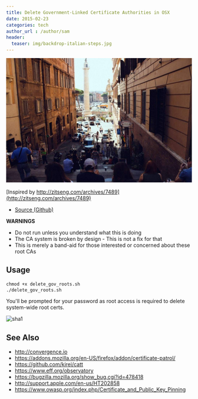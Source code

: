 ```yaml
---
title: Delete Government-Linked Certificate Authorities in OSX
date: 2015-02-23
categories: tech
author_url : /author/sam
header:
  teaser: img/backdrop-italian-steps.jpg
---
```


![](/img/backdrop-italian-steps.jpg)

[Inspired by http://zitseng.com/archives/7489](http://zitseng.com/archives/7489)

* [Source (Github)](https://github.com/sammcj/delete-unknown-root-ca)

**WARNINGS**

* Do not run unless you understand what this is doing
* The CA system is broken by design - This is not a fix for that
* This is merely a band-aid for those interested or concerned about these root CAs
<!--more-->

## Usage

```
chmod +x delete_gov_roots.sh
./delete_gov_roots.sh
```

You'll be prompted for your password as root access is required to delete system-wide root certs.

![sha1](https://cloud.githubusercontent.com/assets/862951/6326428/a261ae24-bba5-11e4-9f69-5aeb36257077.png)

## See Also

* http://convergence.io
* https://addons.mozilla.org/en-US/firefox/addon/certificate-patrol/
* https://github.com/kirei/catt
* https://www.eff.org/observatory
* https://bugzilla.mozilla.org/show_bug.cgi?id=478418
* http://support.apple.com/en-us/HT202858
* https://www.owasp.org/index.php/Certificate_and_Public_Key_Pinning
